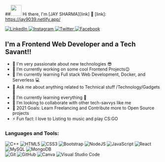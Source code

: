 ##<img src="https://media.giphy.com/media/hvRJCLFzcasrR4ia7z/giphy.gif" width="35px"></a> Hi there, I'm  [JAY SHARMA][link] 🤠
[link]: https://jay9039.netlify.app/

<a href="https://www.linkedin.com/in/jay-sharma-434271184/">
   <img alt="LinkedIn" src="https://img.shields.io/badge/linkedin-%230077B5.svg?style=for-the-badge&logo=linkedin&logoColor=white"/>
</a>

<a href="https://www.instagram.com/j_shharma/">
   <img alt="Instagram" src="https://img.shields.io/badge/j_shharma-%23E4405F.svg?style=for-the-badge&logo=Instagram&logoColor=white"/>
</a>

<a href="https://twitter.com/j_shharma">
   <img alt="Twitter" src="https://img.shields.io/badge/j_shharma-%231DA1F2.svg?style=for-the-badge&logo=Twitter&logoColor=white"/>
</a>

<a href="https://www.facebook.com/profile.php?id=100004899303335">
   <img alt="Facebook" src="https://img.shields.io/badge/Facebook-%231877F2.svg?style=for-the-badge&logo=Facebook&logoColor=white"/>
</a>

## I'm a Frontend Web Developer and a Tech Savant!!
             
- 🧐 I'm very passionate about new technologies 😎
- 🔭 I’m currently working on some cool Frontend Projects😉
- 🌱 I’m currently learning Full stack Web Development, Docker, and Serverless 💻
- 💬 Ask me about anything related to Technical stuff /Technology/Gadgets 📱
- 🌱 I’m currently learning everything 🤣
- 👯 I’m looking to collaborate with other tech-savvys like me 
- 🥅 2021 Goals: Learn Freelancing and Contribute more to Open Source projects
- ⚡ Fun fact: I love to Listing to music and play CS:GO

### Languages and Tools:
<img alt="C++" src="https://img.shields.io/badge/c++-%2300599C.svg?style=for-the-badge&logo=c%2B%2B&logoColor=white"/>
<img alt="HTML5" src="https://img.shields.io/badge/html5-%23E34F26.svg?style=for-the-badge&logo=html5&logoColor=white"/> 
<img alt="CSS3" src="https://img.shields.io/badge/css3-%231572B6.svg?style=for-the-badge&logo=css3&logoColor=white"/>
<img alt="Bootstrap" src="https://img.shields.io/badge/bootstrap-%23563D7C.svg?style=for-the-badge&logo=bootstrap&logoColor=white"/>
<img alt="NodeJS" src="https://img.shields.io/badge/node.js-%2343853D.svg?style=for-the-badge&logo=node-dot-js&logoColor=white"/>
<img alt="JavaScript" src="https://img.shields.io/badge/javascript-%23323330.svg?style=for-the-badge&logo=javascript&logoColor=%23F7DF1E"/>
<img alt="React" src="https://img.shields.io/badge/react-%2320232a.svg?style=for-the-badge&logo=react&logoColor=%2361DAFB"/>
<img alt="MySQL" src="https://img.shields.io/badge/mysql-%2300f.svg?style=for-the-badge&logo=mysql&logoColor=white"/>
<img alt="MongoDB" src ="https://img.shields.io/badge/MongoDB-%234ea94b.svg?style=for-the-badge&logo=mongodb&logoColor=white"/>
<br/>
<img alt="Git" src="https://img.shields.io/badge/git-%23F05033.svg?style=for-the-badge&logo=git&logoColor=white"/>
<img alt="GitHub" src="https://img.shields.io/badge/github-%23121011.svg?style=for-the-badge&logo=github&logoColor=white"/>
<img alt="Canva" src="https://img.shields.io/badge/Canva-%2300C4CC.svg?style=for-the-badge&logo=Canva&logoColor=white"/>
<img alt="Visual Studio Code" src="https://img.shields.io/badge/VisualStudioCode-0078d7.svg?style=for-the-badge&logo=visual-studio-code&logoColor=white"/>